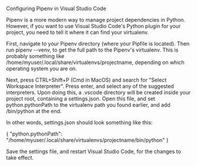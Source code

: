 Configuring Pipenv in Visual Studio Code

Pipenv is a more modern way to manage project dependencies in Python. However, if you want to use Visual Studio Code's Python plugin for your project, you need to tell it where it can find your virtualenv.

First, navigate to your Pipenv directory (where your Pipfile is located). Then run pipenv --venv, to get the full path to the Pipenv's virtualenv. This is probably something like /home/myuser/.local/share/virtualenvs/projectname, depending on which operating system you are on.

Next, press CTRL+Shift+P (Cmd in MacOS) and search for "Select Workspace Interpreter". Press enter, and select any of the suggested interpreters. Upon doing this, a .vscode directory will be created inside your project root, containing a settings.json. Open this file, and set python.pythonPath to the virtualenv path you found earlier, and add /bin/python at the end.

In other words, settings.json should look something like this:

{
    "python.pythonPath": "/home/myuser/.local/share/virtualenvs/projectname/bin/python"
}

Save the settings file, and restart Visual Studio Code, for the changes to take effect.
